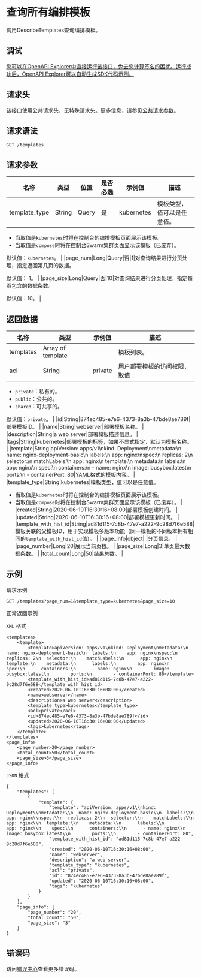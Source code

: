 # 查询所有编排模板

调用DescribeTemplates查询编排模板。

## 调试

[您可以在OpenAPI Explorer中直接运行该接口，免去您计算签名的困扰。运行成功后，OpenAPI Explorer可以自动生成SDK代码示例。](https://api.aliyun.com/#product=CS&api=DescribeTemplates&type=ROA&version=2015-12-15)

## 请求头

该接口使用公共请求头，无特殊请求头。更多信息，请参见[公共请求参数](~~167755~~)。

## 请求语法

```
GET /templates 
```

## 请求参数

|名称|类型|位置|是否必选|示例值|描述|
|--|--|--|----|---|--|
|template\_type|String|Query|是|kubernetes|模板类型，值可以是任意值。

 -   当取值是`kubernetes`时将在控制台的编排模板页面展示该模板。
-   当取值是`compose`时将在控制台Swarm集群页面显示该模板（已废弃）。

 默认值：`kubernetes`。 |
|page\_num|Long|Query|否|1|对查询结果进行分页处理，指定返回第几页的数据。

 默认值： 1。 |
|page\_size|Long|Query|否|10|对查询结果进行分页处理，指定每页包含的数据条数。

 默认值：10。 |

## 返回数据

|名称|类型|示例值|描述|
|--|--|---|--|
|templates|Array of template| |模板列表。 |
|acl|String|private|用户部署模板的访问权限，取值：

 -   `private`：私有的。
-   `public`：公共的。
-   `shared`：可共享的。

 默认值：`private`。 |
|id|String|874ec485-e7e6-4373-8a3b-47bde8ae789f|部署模板ID。 |
|name|String|webserver|部署模板名称。 |
|description|String|a web server|部署模板描述信息。 |
|tags|String|kubernetes|部署模板的标签，如果不显式指定，默认为模板名称。 |
|template|String|apiVersion: apps/v1\\nkind: Deployment\\nmetadata:\\n name: nginx-deployment-basic\\n labels:\\n app: nginx\\nspec:\\n replicas: 2\\n selector:\\n matchLabels:\\n app: nginx\\n template:\\n metadata:\\n labels:\\n app: nginx\\n spec:\\n containers:\\n - name: nginx\\n image: busybox:latest\\n ports:\\n - containerPort: 80|YAML格式的模板内容。 |
|template\_type|String|kubernetes|模板类型，值可以是任意值。

 -   当取值是`kubernetes`时将在控制台的编排模板页面展示该模板。
-   当取值是`compose`时将在控制台Swarm集群页面显示该模板（已废弃）。 |
|created|String|2020-06-10T16:30:16+08:00|部署模板创建时间。 |
|updated|String|2020-06-10T16:30:16+08:00|部署模板更新时间。 |
|template\_with\_hist\_id|String|ad81d115-7c8b-47e7-a222-9c28d7f6e588|模板关联的父模板ID，用于实现模板多版本功能（同一模板的不同版本拥有相同的`template_with_hist_id`值）。 |
|page\_info|object| |分页信息。 |
|page\_number|Long|20|展示当前页数。 |
|page\_size|Long|3|单页最大数据条数。 |
|total\_count|Long|50|结果总数。 |

## 示例

请求示例

```
GET /templates?page_num=1&template_type=kubernetes&page_size=10
```

正常返回示例

`XML` 格式

```
<templates>
    <template>
        <template>apiVersion: apps/v1\nkind: Deployment\nmetadata:\n  name: nginx-deployment-basic\n  labels:\n    app: nginx\nspec:\n  replicas: 2\n  selector:\n    matchLabels:\n      app: nginx\n  template:\n    metadata:\n      labels:\n        app: nginx\n    spec:\n      containers:\n      - name: nginx\n        image: busybox:latest\n        ports:\n        - containerPort: 80</template>
        <template_with_hist_id>ad81d115-7c8b-47e7-a222-9c28d7f6e588</template_with_hist_id>
        <created>2020-06-10T16:30:16+08:00</created>
        <name>webserver</name>
        <description>a web server</description>
        <template_type>kubernetes</template_type>
        <acl>private</acl>
        <id>874ec485-e7e6-4373-8a3b-47bde8ae789f</id>
        <updated>2020-06-10T16:30:16+08:00</updated>
        <tags>kubernetes</tags>
    </template>
</templates>
<page_info>
    <page_number>20</page_number>
    <total_count>50</total_count>
    <page_size>3</page_size>
</page_info>
```

`JSON` 格式

```
{
    "templates": [
        {
            "template": {
                "template": "apiVersion: apps/v1\\nkind: Deployment\\nmetadata:\\n  name: nginx-deployment-basic\\n  labels:\\n    app: nginx\\nspec:\\n  replicas: 2\\n  selector:\\n    matchLabels:\\n      app: nginx\\n  template:\\n    metadata:\\n      labels:\\n        app: nginx\\n    spec:\\n      containers:\\n      - name: nginx\\n        image: busybox:latest\\n        ports:\\n        - containerPort: 80",
                "template_with_hist_id": "ad81d115-7c8b-47e7-a222-9c28d7f6e588",
                "created": "2020-06-10T16:30:16+08:00",
                "name": "webserver",
                "description": "a web server",
                "template_type": "kubernetes",
                "acl": "private",
                "id": "874ec485-e7e6-4373-8a3b-47bde8ae789f",
                "updated": "2020-06-10T16:30:16+08:00",
                "tags": "kubernetes"
            }
        }
    ],
    "page_info": {
        "page_number": "20",
        "total_count": "50",
        "page_size": "3"
    }
}
```

## 错误码

访问[错误中心](https://error-center.alibabacloud.com/status/product/CS)查看更多错误码。

